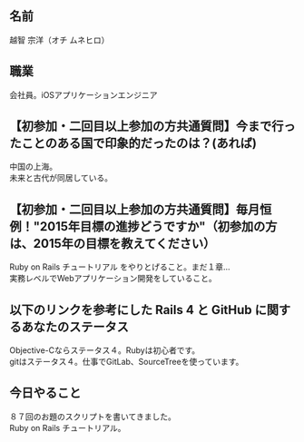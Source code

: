 ## 名前
越智 宗洋（オチ ムネヒロ）

## 職業
会社員。iOSアプリケーションエンジニア

## 【初参加・二回目以上参加の方共通質問】今まで行ったことのある国で印象的だったのは？(あれば)
 中国の上海。   
 未来と古代が同居している。

## 【初参加・二回目以上参加の方共通質問】毎月恒例！"2015年目標の進捗どうですか"（初参加の方は、2015年の目標を教えてください）
 Ruby on Rails チュートリアル をやりとげること。まだ１章...    
 実務レベルでWebアプリケーション開発をしていること。  

## 以下のリンクを参考にした Rails 4 と GitHub に関するあなたのステータス
Objective-Cならステータス４。Rubyは初心者です。  
gitはステータス４。仕事でGitLab、SourceTreeを使っています。  

## 今日やること
８７回のお題のスクリプトを書いてきました。  
Ruby on Rails チュートリアル。
